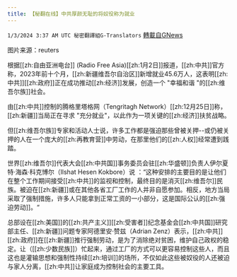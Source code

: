 ```yaml
---
title: 【秘翻在线】中共厚颜无耻的将奴役称为就业
---
```

`1/3/2024 3:37 AM UTC 秘密翻譯組G-Translators` [轉載自GNews](https://gnews.org/articles/2177885)

图片来源：reuters

根据[[zh:自由亚洲电台]] (Radio Free Asia)[[zh:1月2日]]报道，[[zh:中共]]官方称，2023年前十个月，[[zh:新疆维吾尔自治区]]新增就业45.6万人，这表明[[zh:中共]][[zh:政府]]正在成功推动[[zh:经济]]发展，创造一个 "幸福和谐 "的[[zh:维吾尔族]]社会。

由[[zh:中共]]控制的腾格里塔格网（Tengritagh Network）[[zh:12月25日]]称，[[zh:新疆]]当局正在寻求 "充分就业"，以此作为一项关键的[[zh:经济]]扶贫战略。

但[[zh:维吾尔族]]专家和活动人士说，许多工作都是强迫那些曾被关押\--或仍被关押的人在一个庞大的[[zh:再教育营]]中劳动，在那里他们的[[zh:人权]]经常遭到践踏。

世界[[zh:维吾尔]]代表大会[[zh:中共国]]事务委员会驻[[zh:华盛顿]]负责人伊尔夏特·海森·科克博尔（Ilshat Hesen Kokbore）说 ：“这种安排的主要目的是让他们在整个工作期间接受[[zh:中共]]的监视和控制，最终目的是消灭[[zh:维吾尔]]民族。被迫在[[zh:新疆]]或在其他各省工厂工作的人并非自愿参加。相反，地方当局采取了强制措施，许多人只能拿到正常工资的一小部分，这是国际公认的[[zh:强迫劳动]]。“

总部设在[[zh:美国]]的[[zh:共产主义]][[zh:受害者]]纪念基金会[[zh:中共国]]研究部主任、[[zh:新疆]]问题专家阿德里安·赞兹（Adrian Zenz）表示，[[zh:中共]][[zh:政府]]在[[zh:新疆]]推行强制劳动，是为了消除绝对贫困，维护自己政权的稳定。让（[[zh:少数民族]]）忙起来，通过工厂的方式可以更容易控制这些人，而且这也是灌输思想和强制性持续[[zh:培训]]的场所，不仅如此这些被奴役的人还被迫与家人分离，[[zh:中共]]让家庭成为控制社会的主要工具。

